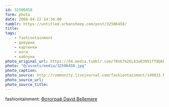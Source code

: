 ```yaml
---
id: 32506458
form: photo
date: 2008-04-22 14:34:00
tumblr: https://untitled.urbansheep.com/post/32506458/
title:
tags:
    - fashiontainment
    - девушки
    - картинки
    - ноги
    - каблуки
photo_original_url: https://64.media.tumblr.com/78n67m26L83w03991ff0QkD7_1280.jpg
photo: "@/assets/media/32506458.jpg"
photo_caption:
photo_source: http://community.livejournal.com/fashiontainment/149031.html
photo_source_url:
photo_source_title:
---
```


<p>fashiontainment: <a href="http://community.livejournal.com/fashiontainment/149031.html">Фотограф David Bellemere</a></p>
